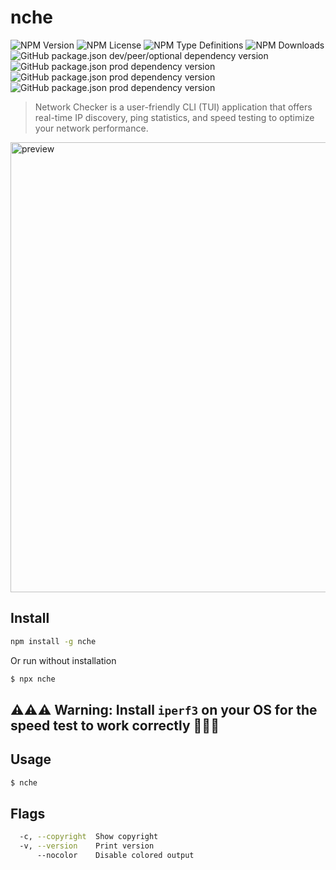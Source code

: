 # nche

![NPM Version](https://img.shields.io/npm/v/nche?style=for-the-badge&color=%23907ad6)
![NPM License](https://img.shields.io/npm/l/nche?style=for-the-badge&color=d2f898)
![NPM Type Definitions](https://img.shields.io/npm/types/nche?style=for-the-badge&color=b8d0eb)
![NPM Downloads](https://img.shields.io/npm/d18m/nche?style=for-the-badge&color=%23a8e8d6)
![GitHub package.json dev/peer/optional dependency version](https://img.shields.io/github/package-json/dependency-version/teplostanski/nche/dev/oclif?style=for-the-badge&color=%23ffeb91)
![GitHub package.json prod dependency version](https://img.shields.io/github/package-json/dependency-version/teplostanski/nche/%40oclif%2Fcore?style=for-the-badge&color=%23ffeb91)
![GitHub package.json prod dependency version](https://img.shields.io/github/package-json/dependency-version/teplostanski/nche/ink?style=for-the-badge&color=%23ff91c7)
![GitHub package.json prod dependency version](https://img.shields.io/github/package-json/dependency-version/teplostanski/nche/react?style=for-the-badge&color=%23ff91c7)

> Network Checker is a user-friendly CLI (TUI) application that offers real-time IP discovery, ping statistics, and speed testing to optimize your network performance.

<img src="https://raw.githubusercontent.com/teplostanski/nche/main/preview.gif" alt="preview" width="720"/>

## Install

```bash
npm install -g nche
```

Or run without installation

```bash
$ npx nche
```

## ⚠️⚠️⚠️ Warning: Install `iperf3` on your OS for the speed test to work correctly 🚨🚨🚨

## Usage

```bash
$ nche
```

## Flags

```bash
  -c, --copyright  Show copyright
  -v, --version    Print version
      --nocolor    Disable colored output
```
